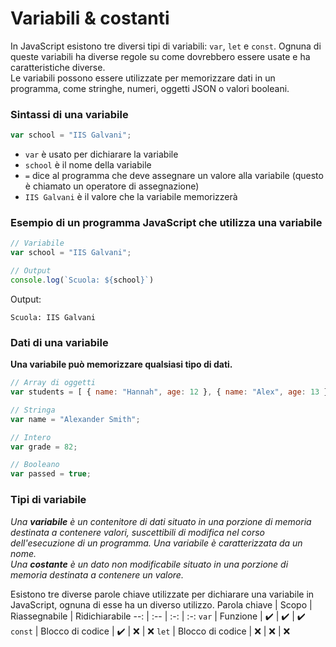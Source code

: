 # Variabili & costanti
In JavaScript esistono tre diversi tipi di variabili: `var`, `let` e `const`. Ognuna di queste variabili ha diverse regole su come dovrebbero essere usate e ha caratteristiche diverse.<br>
Le variabili possono essere utilizzate per memorizzare dati in un programma, come stringhe, numeri, oggetti JSON o valori booleani.

### Sintassi di una variabile
```js
var school = "IIS Galvani";
```
* `var` è usato per dichiarare la variabile
* `school` è il nome della variabile
* `=` dice al programma che deve assegnare un valore alla variabile (questo è chiamato un operatore di assegnazione)
* `IIS Galvani` è il valore che la variabile memorizzerà

### Esempio di un programma JavaScript che utilizza una variabile
```js
// Variabile
var school = "IIS Galvani";

// Output
console.log(`Scuola: ${school}`)
```

Output:
```shell
Scuola: IIS Galvani
```

### Dati di una variabile
**Una variabile può memorizzare qualsiasi tipo di dati.**
```js
// Array di oggetti
var students = [ { name: "Hannah", age: 12 }, { name: "Alex", age: 13 } ];

// Stringa
var name = "Alexander Smith";

// Intero
var grade = 82;

// Booleano
var passed = true;
```

### Tipi di variabile
*Una **variabile** è un contenitore di dati situato in una porzione di memoria destinata a contenere valori, suscettibili di modifica nel corso dell'esecuzione di un programma. Una variabile è caratterizzata da un nome.*<br>
*Una **costante** è un dato non modificabile situato in una porzione di memoria destinata a contenere un valore.*

Esistono tre diverse parole chiave utilizzate per dichiarare una variabile in JavaScript, ognuna di esse ha un diverso utilizzo.
Parola chiave | Scopo | Riassegnabile | Ridichiarabile
--: | :-- | :-: | :-: 
`var` | Funzione | :heavy_check_mark: | :heavy_check_mark: | :heavy_check_mark:
`const` | Blocco di codice | :heavy_check_mark: | :x: | :x:
`let` | Blocco di codice | :x: | :x: | :x:
